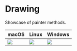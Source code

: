 # Drawing

Showcase of painter methods.

|  macOS            |    Linux          |  Windows          |
| ----------------- | ----------------- | ----------------- |
| ![][mac-drawing]  | ![][linux-drawing] | ![][win-drawing]  |

[mac-drawing]: https://cdn.rawgit.com/yue/yue-app-samples/e077791/drawing/screenshots/mac_drawing.png
[linux-drawing]: https://cdn.rawgit.com/yue/yue-app-samples/e077791/drawing/screenshots/linux_drawing.png
[win-drawing]: https://cdn.rawgit.com/yue/yue-app-samples/e077791/drawing/screenshots/win_drawing.png
